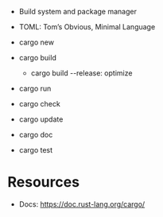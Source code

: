 - Build system and package manager
- TOML: Tom’s Obvious, Minimal Language

- cargo new
- cargo build
  - cargo build --release: optimize
- cargo run
- cargo check
- cargo update
- cargo doc
- cargo test

# Resources

- Docs: https://doc.rust-lang.org/cargo/
